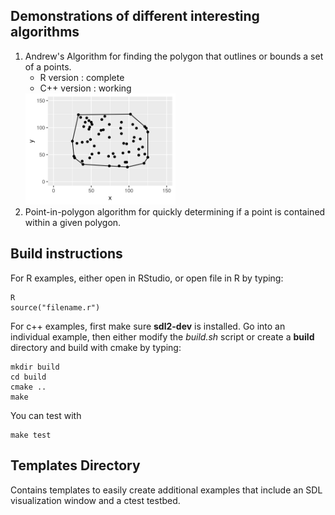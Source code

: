 ## Demonstrations of different interesting algorithms
1. Andrew's Algorithm for finding the polygon that outlines or bounds
   a set of a points.
   - R version   : complete
   - C++ version : working 
   <img src="screenshots/convexhull/1.png" width=50% height=50%>
2. Point-in-polygon algorithm for quickly determining if a point
   is contained within a given polygon.

## Build instructions
   For R examples, either open in RStudio, or open file in R by typing:
   ```
   R
   source("filename.r")
   ```
   For c++ examples, first make sure **sdl2-dev** is installed. 
   Go into an individual example, then either modify the *build.sh* 
   script or create a **build** directory and build with cmake by typing:
   ``` 
   mkdir build
   cd build
   cmake ..
   make
   ```
   You can test with
   ```
   make test
   ```
## Templates Directory
   Contains templates to easily create additional examples that include an
   SDL visualization window and a ctest testbed.
